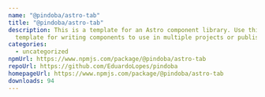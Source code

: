 ```yaml
---
name: "@pindoba/astro-tab"
title: "@pindoba/astro-tab"
description: This is a template for an Astro component library. Use this
  template for writing components to use in multiple projects or publish to NPM.
categories:
  - uncategorized
npmUrl: https://www.npmjs.com/package/@pindoba/astro-tab
repoUrl: https://github.com/EduardoLopes/pindoba
homepageUrl: https://www.npmjs.com/package/@pindoba/astro-tab
downloads: 94
---
```

